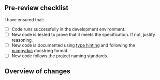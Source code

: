<!---
Note: Your PR request title must start with the Jira ticket number and concisely describe your changes.
For example: "123 Added function to calculate age on a given date"
-->

## Pre-review checklist

I have ensured that:

- [ ] Code runs successfully in the development environment.
- [ ] New code is tested to prove that it meets the specification. If not, justify reasoning.
- [ ] New code is documented using [type hinting](https://realpython.com/lessons/type-hinting/) and following the [numpydoc](https://numpydoc.readthedocs.io/en/latest/format.html) docstring format.
- [ ] New code follows the project naming standards.

## Overview of changes

<!---
Add any useful details about your changes here.
-->
